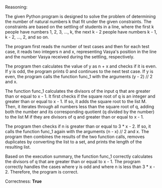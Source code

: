 Reasoning:

The given Python program is designed to solve the problem of determining the number of natural numbers k that fit under the given constraints. The constraints are based on the settling of students in a line, where the first k people have numbers 1, 2, 3, ..., k, the next k - 2 people have numbers k - 1, k - 2, ..., 2, and so on.

The program first reads the number of test cases and then for each test case, it reads two integers n and x, representing Vasya's position in the line and the number Vasya received during the settling, respectively.

The program then calculates the value of y as n + x and checks if it is even. If y is odd, the program prints 0 and continues to the next test case. If y is even, the program calls the function func_1 with the arguments (y - 2) // 2 and x.

The function func_1 calculates the divisors of the input q that are greater than or equal to x - 1. It first checks if the square root of q is an integer and greater than or equal to x - 1. If so, it adds the square root to the list M. Then, it iterates through all numbers less than the square root of q, adding both the number and its corresponding quotient (q divided by the number) to the list M if they are divisors of q and greater than or equal to x - 1.

The program then checks if n is greater than or equal to 3 * x - 2. If so, it calls the function func_1 again with the arguments (n - x) // 2 and x. The program then combines the results of the two function calls, removes duplicates by converting the list to a set, and prints the length of the resulting list.

Based on the execution summary, the function func_1 correctly calculates the divisors of q that are greater than or equal to x - 1. The program correctly handles the cases where y is odd and where n is less than 3 * x - 2. Therefore, the program is correct.

Correctness: **True**